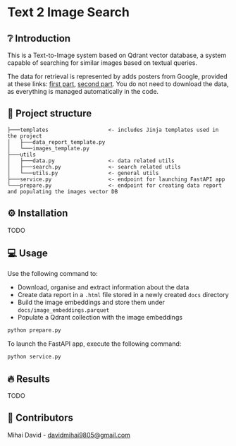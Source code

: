# Text 2 Image Search


## :grey_question: Introduction
This is a Text-to-Image system based on Qdrant vector database, a system capable of searching for similar images based on textual queries.

The data for retrieval is represented by adds posters from Google, provided at these links: 
[first part](https://storage.googleapis.com/ads-dataset/subfolder-0.zip), [second part](https://storage.googleapis.com/ads-dataset/subfolder-0.zip).
You do not need to download the data, as everything is managed automatically in the code.

## :open_file_folder: Project structure
```
├───templates                   <- includes Jinja templates used in the project
│   ├───data_report_template.py
│   └───images_template.py
├───utils
│   ├───data.py                 <- data related utils
│   ├───search.py               <- search related utils
│   └───utils.py                <- general utils
├───service.py                  <- endpoint for launching FastAPI app
└───prepare.py                  <- endpoint for creating data report and populating the images vector DB
```

## :gear: Installation
TODO

## :computer: Usage
Use the following command to:
- Download, organise and extract information about the data
- Create data report in a `.html` file stored in a newly created `docs` directory
- Build the image embeddings and store them under `docs/image_embeddings.parquet`
- Populate a Qdrant collection with the image embeddings
```bash
python prepare.py
```

To launch the FastAPI app, execute the following command:
```bash
python service.py
```

## :fire: Results
TODO

## :man: Contributors
Mihai David - [davidmihai9805@gmail.com](mailto:davidmihai9805@gmail.com)